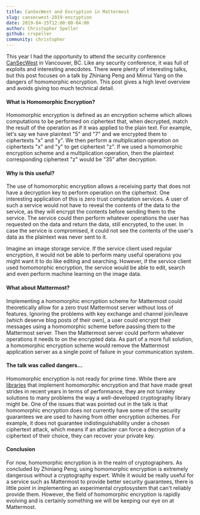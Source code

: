 ```yaml
---
title: CanSecWest and Encryption in Mattermost
slug: cansecwest-2019-encryption
date: 2019-04-25T12:00:00-04:00
author: Christopher Speller
github: crspeller
community: christopher
---
```


This year I had the opportunity to attend the security conference [CanSecWest](https://cansecwest.com/) in Vancouver, BC. Like any security conference, it was full of exploits and interesting anecdotes. There were plenty of interesting talks, but this post focuses on a talk by Zhiniang Peng and Minrui Yang on the dangers of homomorphic encryption. This post gives a high level overview and avoids giving too much technical detail.

#### What is Homomorphic Encryption?

Homomorphic encryption is defined as an encryption scheme which allows computations to be performed on ciphertext that, when decrypted, match the result of the operation as if it was applied to the plain text. For example, let's say we have plaintext "5" and "7" and we encrypted them to ciphertexts "x" and "y". We then perform a multiplication operation on ciphertexts "x" and "y" to get ciphertext "z". If we used a homomorphic encryption scheme and a multiplication operation, then the plaintext corresponding ciphertext "z" would be "35" after decryption.

#### Why is this useful?

The use of homomorphic encryption allows a receiving party that does not have a decryption key to perform operation on the ciphertext. One interesting application of this is zero trust computation services. A user of such a service would not have to reveal the contents of the data to the service, as they will encrypt the contents before sending them to the service. The service could then perform whatever operations the user has requested on the data and return the data, still encrypted, to the user. In case the service is compromised, it could not see the contents of the user's data as the plaintext was never sent to it.

Imagine an image storage service. If the service client used regular encryption, it would not be able to perform many useful operations you might want it to do like editing and searching. However, if the service client used homomorphic encryption, the service would be able to edit, search and even perform machine learning on the image data.

#### What about Mattermost?

Implementing a homomorphic encryption scheme for Mattermost could theoretically allow for a zero trust Mattermost server without loss of features. Ignoring the problems with key exchange and channel join/leave (which deserve blog posts of their own), a user could encrypt their messages using a homomorphic scheme before passing them to the Mattermost server. Then the Mattermost server could perform whatever operations it needs to on the encrypted data. As part of a more full solution, a homomorphic encryption scheme would remove the Mattermost application server as a single point of failure in your communication system.

#### The talk was called dangers...

Homomorphic encryption is not ready for prime time. While there are [libraries](https://github.com/Microsoft/SEAL) that implement homomorphic encryption and that have made great strides in recent years in terms of performance, they are not turnkey solutions to many problems the way a well-developed cryptography library might be. One of the issues that was pointed out in the talk is that homomorphic encryption does not currently have some of the security guarantees we are used to having from other encryption schemes. For example, it does not guarantee indistinguishability under a chosen ciphertext attack, which means if an attacker can force a decryption of a ciphertext of their choice, they can recover your private key.

#### Conclusion

For now, homomorphic encryption is in the realm of cryptographers. As concluded by Zhiniang Peng, using homomorphic encryption is extremely dangerous without a cryptography expert. While it would be really useful for a service such as Mattermost to provide better security guarantees, there is little point in implementing an experimental cryptosystem that can't reliably provide them. However, the field of homomorphic encryption is rapidly evolving and is certainly something we will be keeping our eye on at Mattermost.

